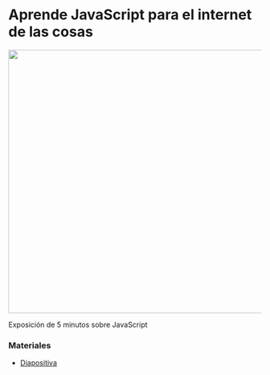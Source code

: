 # Aprende JavaScript para el internet de las cosas
<img src="https://i.postimg.cc/yxyp7jY9/aprende-javascript-para-el-internet-de-las-cosas.jpg" width="525"/>

Exposición de 5 minutos sobre JavaScript


###  Materiales
- [Diapositiva](https://drive.google.com/)

